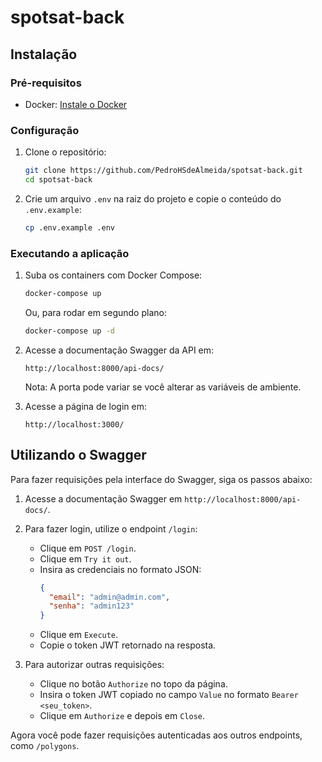 # spotsat-back

## Instalação

### Pré-requisitos

- Docker: [Instale o Docker](https://docs.docker.com/get-docker/)

### Configuração

1. Clone o repositório:
    ```sh
    git clone https://github.com/PedroHSdeAlmeida/spotsat-back.git
    cd spotsat-back
    ```

2. Crie um arquivo `.env` na raiz do projeto e copie o conteúdo do `.env.example`:
    ```sh
    cp .env.example .env
    ```

### Executando a aplicação

1. Suba os containers com Docker Compose:
    ```sh
    docker-compose up
    ```

    Ou, para rodar em segundo plano:
    ```sh
    docker-compose up -d
    ```

2. Acesse a documentação Swagger da API em:
    ```
    http://localhost:8000/api-docs/
    ```
    Nota: A porta pode variar se você alterar as variáveis de ambiente.

3. Acesse a página de login em:
    ```
    http://localhost:3000/
    ```

## Utilizando o Swagger

Para fazer requisições pela interface do Swagger, siga os passos abaixo:

1. Acesse a documentação Swagger em `http://localhost:8000/api-docs/`.
2. Para fazer login, utilize o endpoint `/login`:
    - Clique em `POST /login`.
    - Clique em `Try it out`.
    - Insira as credenciais no formato JSON:
      ```json
      {
        "email": "admin@admin.com",
        "senha": "admin123"
      }
      ```
    - Clique em `Execute`.
    - Copie o token JWT retornado na resposta.

3. Para autorizar outras requisições:
    - Clique no botão `Authorize` no topo da página.
    - Insira o token JWT copiado no campo `Value` no formato `Bearer <seu_token>`.
    - Clique em `Authorize` e depois em `Close`.

Agora você pode fazer requisições autenticadas aos outros endpoints, como `/polygons`.